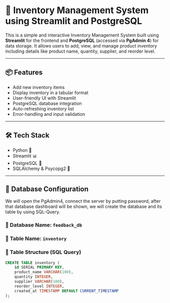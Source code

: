 
# 🧾 Inventory Management System using Streamlit and PostgreSQL

This is a simple and interactive Inventory Management System built using **Streamlit** for the frontend and **PostgreSQL** (accessed via **PgAdmin 4**) for data storage. It allows users to add, view, and manage product inventory including details like product name, quantity, supplier, and reorder level.

---

## 📦 Features

- Add new inventory items
- Display inventory in a tabular format
- User-friendly UI with Streamlit
- PostgreSQL database integration
- Auto-refreshing inventory list
- Error-handling and input validation

---

## 🛠 Tech Stack

- Python 🐍
- Streamlit 📊
- PostgreSQL 🐘
- SQLAlchemy & Psycopg2 🔗

---

## 💾 Database Configuration
We will open the PgAdmin4, connect the server by putting password, after that database dashboard will be shown, we will create the database and its table by using SQL-Query.
### 🔸 Database Name: `feedback_db`  
### 🔸 Table Name: `inventory`

### 🧱 Table Structure (SQL Query)
```sql
CREATE TABLE inventory (
    id SERIAL PRIMARY KEY,
    product_name VARCHAR(100),
    quantity INTEGER,
    supplier VARCHAR(100),
    reorder_level INTEGER,
    created_at TIMESTAMP DEFAULT CURRENT_TIMESTAMP
);

